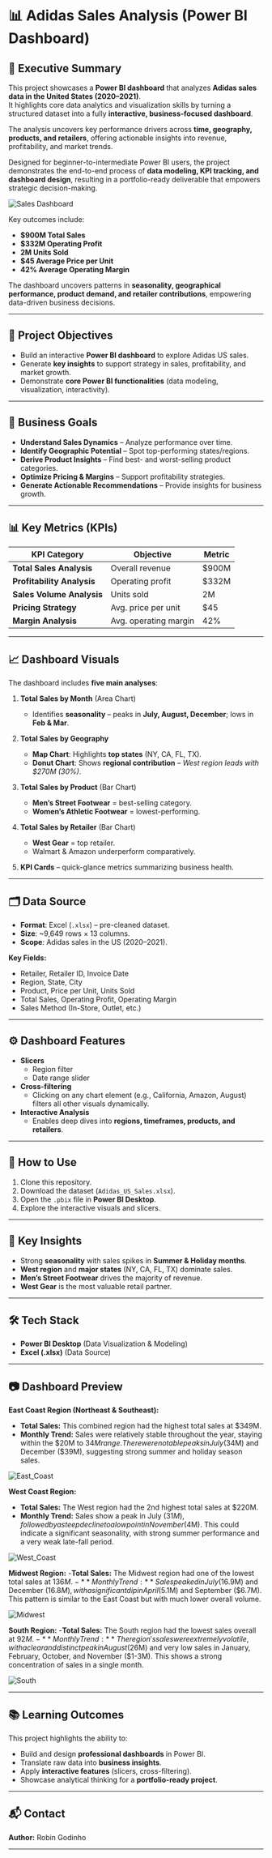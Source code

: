 # 📊 Adidas Sales Analysis (Power BI Dashboard)

## 📝 Executive Summary
This project showcases a **Power BI dashboard** that analyzes **Adidas sales data in the United States (2020–2021)**.  
It highlights core data analytics and visualization skills by turning a structured dataset into a fully **interactive, business-focused dashboard**.  

The analysis uncovers key performance drivers across **time, geography, products, and retailers**, offering actionable insights into revenue, profitability, and market trends. 

Designed for beginner-to-intermediate Power BI users, the project demonstrates the end-to-end process of **data modeling, KPI tracking, and dashboard design**, resulting in a portfolio-ready deliverable that empowers strategic decision-making.

![Sales Dashboard](https://github.com/robingodinho/Adidas_Sales_US_Market_PowerBI/blob/main/PowerBI_dashboard.png)

Key outcomes include:
- **$900M Total Sales**  
- **$332M Operating Profit**  
- **2M Units Sold**  
- **$45 Average Price per Unit**  
- **42% Average Operating Margin**  

The dashboard uncovers patterns in **seasonality, geographical performance, product demand, and retailer contributions**, empowering data-driven business decisions.

---

## 🎯 Project Objectives
- Build an interactive **Power BI dashboard** to explore Adidas US sales.  
- Generate **key insights** to support strategy in sales, profitability, and market growth.  
- Demonstrate **core Power BI functionalities** (data modeling, visualization, interactivity).  

---

## 📌 Business Goals
- **Understand Sales Dynamics** – Analyze performance over time.  
- **Identify Geographic Potential** – Spot top-performing states/regions.  
- **Derive Product Insights** – Find best- and worst-selling product categories.  
- **Optimize Pricing & Margins** – Support profitability strategies.  
- **Generate Actionable Recommendations** – Provide insights for business growth.  

---

## 📊 Key Metrics (KPIs)
| KPI Category              | Objective | Metric |
|----------------------------|-----------|--------|
| **Total Sales Analysis**   | Overall revenue | $900M |
| **Profitability Analysis** | Operating profit | $332M |
| **Sales Volume Analysis**  | Units sold | 2M |
| **Pricing Strategy**       | Avg. price per unit | $45 |
| **Margin Analysis**        | Avg. operating margin | 42% |

---

## 📈 Dashboard Visuals
The dashboard includes **five main analyses**:

1. **Total Sales by Month** (Area Chart)  
   - Identifies **seasonality** – peaks in **July, August, December**; lows in **Feb & Mar**.

2. **Total Sales by Geography**  
   - **Map Chart**: Highlights **top states** (NY, CA, FL, TX).  
   - **Donut Chart**: Shows **regional contribution** – *West region leads with $270M (30%)*.

3. **Total Sales by Product** (Bar Chart)  
   - **Men’s Street Footwear** = best-selling category.  
   - **Women’s Athletic Footwear** = lowest-performing.

4. **Total Sales by Retailer** (Bar Chart)  
   - **West Gear** = top retailer.  
   - Walmart & Amazon underperform comparatively.

5. **KPI Cards** – quick-glance metrics summarizing business health.

---

## 🗂 Data Source
- **Format**: Excel (`.xlsx`) – pre-cleaned dataset.  
- **Size**: ~9,649 rows × 13 columns.  
- **Scope**: Adidas sales in the US (2020–2021).  

**Key Fields:**
- Retailer, Retailer ID, Invoice Date  
- Region, State, City  
- Product, Price per Unit, Units Sold  
- Total Sales, Operating Profit, Operating Margin  
- Sales Method (In-Store, Outlet, etc.)  

---

## ⚙️ Dashboard Features
- **Slicers**  
  - Region filter  
  - Date range slider  
- **Cross-filtering**  
  - Clicking on any chart element (e.g., California, Amazon, August) filters all other visuals dynamically.  
- **Interactive Analysis**  
  - Enables deep dives into **regions, timeframes, products, and retailers**.  

---

## 🚀 How to Use
1. Clone this repository.  
2. Download the dataset (`Adidas_US_Sales.xlsx`).  
3. Open the `.pbix` file in **Power BI Desktop**.  
4. Explore the interactive visuals and slicers.  

---

## 📌 Key Insights
- Strong **seasonality** with sales spikes in **Summer & Holiday months**.  
- **West region** and **major states** (NY, CA, FL, TX) dominate sales.  
- **Men’s Street Footwear** drives the majority of revenue.  
- **West Gear** is the most valuable retail partner.  

---

## 🛠 Tech Stack
- **Power BI Desktop** (Data Visualization & Modeling)  
- **Excel (.xlsx)** (Data Source)  

---

## 📷 Dashboard Preview
**East Coast Region (Northeast & Southeast):**
- **Total Sales:** This combined region had the highest total sales at $349M.
- **Monthly Trend:** Sales were relatively stable throughout the year, staying within the $20M to $34M range. There were notable peaks in July ($34M) and December ($39M), suggesting strong summer and holiday season sales.

![East_Coast](https://github.com/robingodinho/Adidas_Sales_US_Market_PowerBI/blob/main/East%20Coast.png)

**West Coast Region:**
- **Total Sales:** The West region had the 2nd highest total sales at $220M.
- **Monthly Trend:** Sales show a peak in July ($31M), followed by a steep decline to a low point in November ($4M). This could indicate a significant seasonality, with strong summer performance and a very weak late-fall period.

![West_Coast](https://github.com/robingodinho/Adidas_Sales_US_Market_PowerBI/blob/main/West.png)

**Midwest Region:**
-**Total Sales:** The Midwest region had one of the lowest total sales at $136M.
-**Monthly Trend:** Sales peaked in July ($16.9M) and December ($16.8M), with a significant dip in April ($5.1M) and September ($6.7M). This pattern is similar to the East Coast but with much lower overall volume.

![Midwest](https://github.com/robingodinho/Adidas_Sales_US_Market_PowerBI/blob/main/Midwest.png)

**South Region:**
-**Total Sales:** The South region had the lowest sales overall at $92M.
-**Monthly Trend:** The region's sales were extremely volatile, with a clear and distinct peak in August ($26M) and very low sales in January, February, October, and November ($1-3M). This shows a strong concentration of sales in a single month.

![South](https://github.com/robingodinho/Adidas_Sales_US_Market_PowerBI/blob/main/South.png)

---

## 📚 Learning Outcomes
This project highlights the ability to:  
- Build and design **professional dashboards** in Power BI.  
- Translate raw data into **business insights**.  
- Apply **interactive features** (slicers, cross-filtering).  
- Showcase analytical thinking for a **portfolio-ready project**.  

---

## 📬 Contact
**Author:** Robin Godinho  

---
